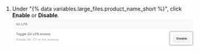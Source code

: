 1. Under "{% data variables.large_files.product_name_short %}", click **Enable** or **Disable**.
![Disable button](/assets/images/enterprise/management-console/git-lfs-toggle.png)
